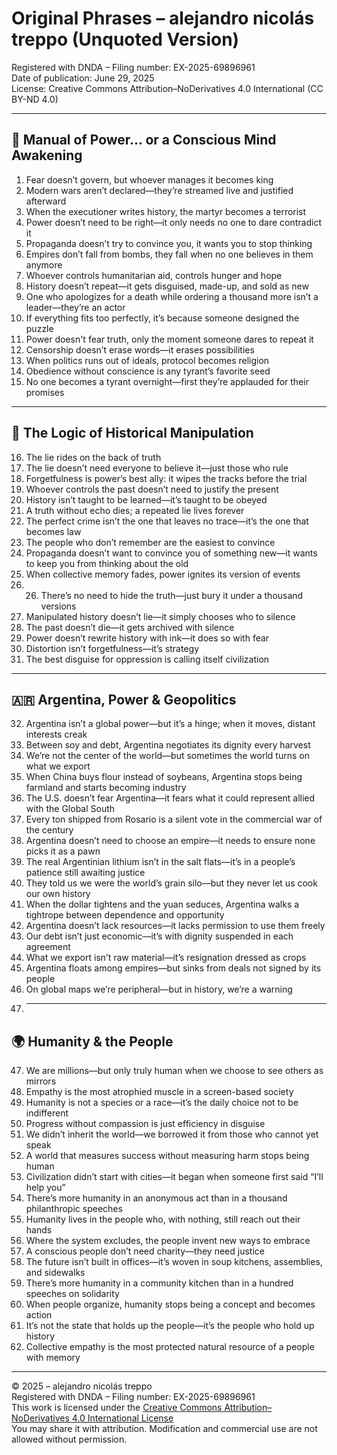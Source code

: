# Original Phrases – alejandro nicolás treppo (Unquoted Version)

Registered with DNDA – Filing number: EX-2025-69896961  
Date of publication: June 29, 2025  
License: Creative Commons Attribution–NoDerivatives 4.0 International (CC BY-ND 4.0)

---

## 🧠 Manual of Power… or a Conscious Mind Awakening

1. Fear doesn’t govern, but whoever manages it becomes king  
2. Modern wars aren’t declared—they’re streamed live and justified afterward  
3. When the executioner writes history, the martyr becomes a terrorist  
4. Power doesn’t need to be right—it only needs no one to dare contradict it  
5. Propaganda doesn’t try to convince you, it wants you to stop thinking  
6. Empires don’t fall from bombs, they fall when no one believes in them anymore  
7. Whoever controls humanitarian aid, controls hunger and hope  
8. History doesn’t repeat—it gets disguised, made-up, and sold as new  
9. One who apologizes for a death while ordering a thousand more isn’t a leader—they’re an actor  
10. If everything fits too perfectly, it’s because someone designed the puzzle  
11. Power doesn't fear truth, only the moment someone dares to repeat it  
12. Censorship doesn’t erase words—it erases possibilities  
13. When politics runs out of ideals, protocol becomes religion  
14. Obedience without conscience is any tyrant’s favorite seed  
15. No one becomes a tyrant overnight—first they’re applauded for their promises  

---

## 🧩 The Logic of Historical Manipulation

16. The lie rides on the back of truth  
17. The lie doesn’t need everyone to believe it—just those who rule  
18. Forgetfulness is power’s best ally: it wipes the tracks before the trial  
19. Whoever controls the past doesn’t need to justify the present  
20. History isn’t taught to be learned—it’s taught to be obeyed  
21. A truth without echo dies; a repeated lie lives forever  
22. The perfect crime isn’t the one that leaves no trace—it’s the one that becomes law  
23. The people who don’t remember are the easiest to convince  
24. Propaganda doesn’t want to convince you of something new—it wants to keep you from thinking about the old  
25. When collective memory fades, power ignites its version of events
26. 26. There’s no need to hide the truth—just bury it under a thousand versions  
27. Manipulated history doesn’t lie—it simply chooses who to silence  
28. The past doesn’t die—it gets archived with silence  
29. Power doesn’t rewrite history with ink—it does so with fear  
30. Distortion isn’t forgetfulness—it’s strategy  
31. The best disguise for oppression is calling itself civilization  

---

## 🇦🇷 Argentina, Power & Geopolitics

32. Argentina isn’t a global power—but it’s a hinge; when it moves, distant interests creak  
33. Between soy and debt, Argentina negotiates its dignity every harvest  
34. We’re not the center of the world—but sometimes the world turns on what we export  
35. When China buys flour instead of soybeans, Argentina stops being farmland and starts becoming industry  
36. The U.S. doesn’t fear Argentina—it fears what it could represent allied with the Global South  
37. Every ton shipped from Rosario is a silent vote in the commercial war of the century  
38. Argentina doesn’t need to choose an empire—it needs to ensure none picks it as a pawn  
39. The real Argentinian lithium isn’t in the salt flats—it’s in a people’s patience still awaiting justice  
40. They told us we were the world’s grain silo—but they never let us cook our own history  
41. When the dollar tightens and the yuan seduces, Argentina walks a tightrope between dependence and opportunity  
42. Argentina doesn’t lack resources—it lacks permission to use them freely  
43. Our debt isn’t just economic—it’s with dignity suspended in each agreement  
44. What we export isn’t raw material—it’s resignation dressed as crops  
45. Argentina floats among empires—but sinks from deals not signed by its people  
46. On global maps we’re peripheral—but in history, we’re a warning
47. ---

## 🌍 Humanity & the People

47. We are millions—but only truly human when we choose to see others as mirrors  
48. Empathy is the most atrophied muscle in a screen-based society  
49. Humanity is not a species or a race—it’s the daily choice not to be indifferent  
50. Progress without compassion is just efficiency in disguise  
51. We didn’t inherit the world—we borrowed it from those who cannot yet speak  
52. A world that measures success without measuring harm stops being human  
53. Civilization didn’t start with cities—it began when someone first said “I’ll help you”  
54. There’s more humanity in an anonymous act than in a thousand philanthropic speeches  
55. Humanity lives in the people who, with nothing, still reach out their hands  
56. Where the system excludes, the people invent new ways to embrace  
57. A conscious people don’t need charity—they need justice  
58. The future isn’t built in offices—it’s woven in soup kitchens, assemblies, and sidewalks  
59. There’s more humanity in a community kitchen than in a hundred speeches on solidarity  
60. When people organize, humanity stops being a concept and becomes action  
61. It’s not the state that holds up the people—it’s the people who hold up history  
62. Collective empathy is the most protected natural resource of a people with memory  

---

© 2025 – alejandro nicolás treppo  
Registered with DNDA – Filing number: EX-2025-69896961  
This work is licensed under the [Creative Commons Attribution–NoDerivatives 4.0 International License](https://creativecommons.org/licenses/by-nd/4.0/)  
You may share it with attribution. Modification and commercial use are not allowed without permission.
